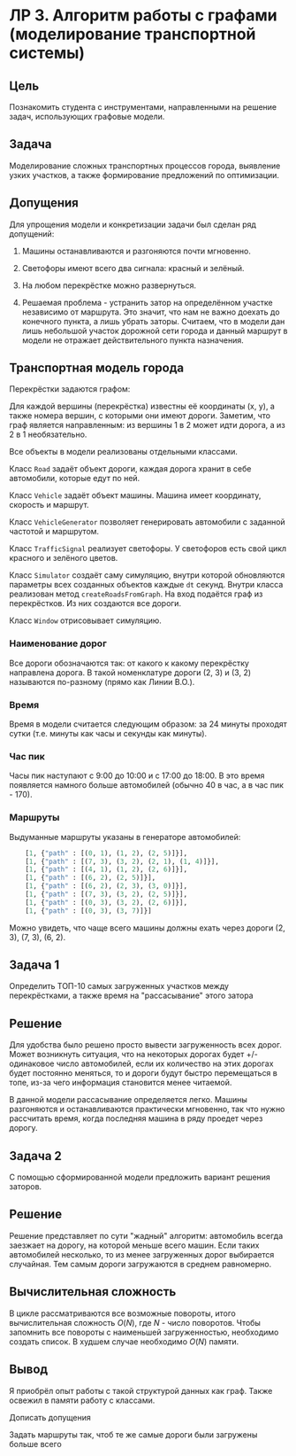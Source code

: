 # ЛР 3. Алгоритм работы с графами (моделирование транспортной системы)

## Цель

Познакомить студента с инструментами, направленными на решение задач, использующих графовые модели.

## Задача 

Моделирование сложных транспортных процессов города, выявление узких участков, а также
формирование предложений по оптимизации.

## Допущения

Для упрощения модели и конкретизации задачи был сделан ряд допущений:

1. Машины останавливаются и разгоняются почти мгновенно.

2. Светофоры имеют всего два сигнала: красный и зелёный.

3. На любом перекрёстке можно развернуться.

4. Решаемая проблема - устранить затор на определённом участке независимо от маршрута. Это значит, что нам не важно доехать до конечного пункта, а лишь убрать заторы. Считаем, что в модели дан лишь небольшой участок дорожной сети города и данный маршрут в модели не отражает действительного пункта назначения.

## Транспортная модель города

Перекрёстки задаются графом:

Для каждой вершины (перекрёстка) известны её координаты (x, y), а также номера вершин, с которыми они имеют дороги. Заметим, что граф является направленным: из вершины 1 в 2 может идти дорога, а из 2 в 1 необязательно.

Все объекты в модели реализованы отдельными классами.

Класс ```Road``` задаёт объект дороги, каждая дорога хранит в себе автомобили, которые едут по ней.

Класс ```Vehicle``` задаёт объект машины. Машина имеет координату, скорость и маршрут.

Класс ```VehicleGenerator``` позволяет генерировать автомобили с заданной частотой и маршрутом.

Класс ```TrafficSignal``` реализует светофоры. У светофоров есть свой цикл красного и зелёного цветов.

Класс ```Simulator``` создаёт саму симуляцию, внутри которой обновляются параметры всех созданных объектов каждые ```dt``` секунд.
Внутри класса реализован метод ```createRoadsFromGraph```. На вход подаётся граф из перекрёстков. Из них создаются все дороги.

Класс ```Window``` отрисовывает симуляцию.

### Наименование дорог

Все дороги обозначаются так: от какого к какому перекрёстку направлена дорога. В такой номенклатуре дороги (2, 3) и (3, 2) называются по-разному (прямо как Линии В.О.).

### Время

Время в модели считается следующим образом: за 24 минуты проходят сутки (т.е. минуты как часы и секунды как минуты).

### Час пик

Часы пик наступают с 9:00 до 10:00 и с 17:00 до 18:00. В это время появляется намного больше автомобилей (обычно 40 в час, а в час пик - 170).

### Маршруты

Выдуманные маршруты указаны в генераторе автомобилей:

```python
    [1, {"path" : [(0, 1), (1, 2), (2, 5)]}],  
    [1, {"path" : [(7, 3), (3, 2), (2, 1), (1, 4)]}],  
    [1, {"path" : [(4, 1), (1, 2), (2, 6)]}],  
    [1, {"path" : [(6, 2), (2, 5)]}],  
    [1, {"path" : [(6, 2), (2, 3), (3, 0)]}],
    [1, {"path" : [(7, 3), (3, 2), (2, 5)]}],
    [1, {"path" : [(0, 3), (3, 2), (2, 6)]}],
    [1, {"path" : [(0, 3), (3, 7)]}]
```

Можно увидеть, что чаще всего машины должны ехать через дороги (2, 3), (7, 3), (6, 2).

## Задача 1 

Определить ТОП-10 самых загруженных участков между перекрёстками, а также время на "рассасывание" этого затора

## Решение

Для удобства было решено просто вывести загруженность всех дорог. Может возникнуть ситуация, что на некоторых дорогах будет +/- одинаковое число автомобилей, если их количество на этих дорогах будет постоянно меняться, то и дороги будут быстро перемещаться в топе, из-за чего информация становится менее читаемой.

В данной модели рассасывание определяется легко. Машины разгоняются и останавливаются практически мгновенно, так что нужно рассчитать время, когда последняя машина в ряду проедет через дорогу.

## Задача 2

С помощью сформированной модели предложить вариант решения заторов.

## Решение

Решение представляет по сути "жадный" алгоритм: автомобиль всегда заезжает на дорогу, на которой меньше всего машин. Если таких автомобилей несколько, то из менее загруженных дорог выбирается случайная. Тем самым дороги загружаются в среднем равномерно.

## Вычислительная сложность

В цикле рассматриваются все возможные повороты, итого вычислительная сложность $O(N)$, где $N$ - число поворотов. Чтобы запомнить все повороты с наименьшей загруженностью, необходимо создать список. В худшем случае необходимо $O(N)$ памяти.

## Вывод

Я приобрёл опыт работы с такой структурой данных как граф. Также освежил в памяти работу с классами.


Дописать допущения

Задать маршруты так, чтоб те же самые дороги были загружены больше всего